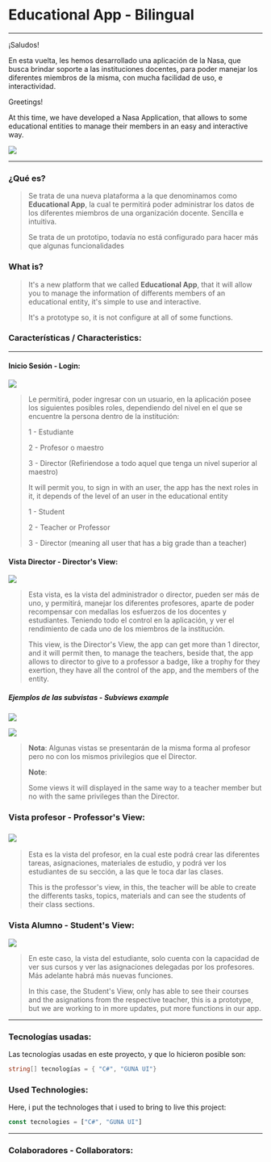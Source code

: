 # Educational App  - Bilingual

---

¡Saludos!

En esta vuelta, les hemos desarrollado una aplicación de la Nasa, que busca brindar soporte a las instituciones docentes, para poder manejar los diferentes miembros de la misma, con mucha facilidad de uso, e interactividad.



Greetings!

At this time, we have developed a Nasa Application, that allows to some educational entities to manage their members in an easy and interactive way.



![](preview/preview1.jpg)



---



### ¿Qué es?

> Se trata de una nueva plataforma a la que denominamos como **Educational App**, la cual te permitirá poder administrar los datos de los diferentes miembros de una organización docente. Sencilla e intuitiva.
> 
> 
> 
> Se trata de un prototipo, todavía no está configurado para hacer más que algunas funcionalidades



### What is?

> It's a new platform that we called **Educational App**, that it will allow you to manage the information of differents members of an educational entity, it's simple to use and interactive.
> 
> 
> 
> It's a prototype so, it is not configure at all of some functions.



### Características / Characteristics:

---

#### Inicio Sesión - Login:

![](preview/preview2.jpg)



> Le permitirá, poder ingresar con un usuario, en la aplicación posee los siguientes posibles roles, dependiendo del nivel en el que se encuentre la persona dentro de la institución:
> 
> 
> 
> 1 - Estudiante
> 
> 2 - Profesor o maestro
> 
> 3 - Director (Refiriendose a todo aquel que tenga un nivel superior al maestro)
> 
> 
> 
> It will permit you, to sign in with an user, the app has the next roles in it, it depends of the level of an user in the educational entity
> 
> 
> 
> 1 - Student
> 
> 2 - Teacher or Professor
> 
> 3 - Director (meaning all user that has a big grade than a teacher)



#### Vista Director - Director's View:

![](preview/preview3.jpg)

> Esta vista, es la vista del administrador o director, pueden ser más de uno, y permitirá, manejar los diferentes profesores, aparte de poder recompensar con medallas los esfuerzos de los docentes y estudiantes. Teniendo todo el control en la aplicación, y ver el rendimiento de cada uno de los miembros de la institución.
> 
> 
> 
> This view, is the Director's View, the app can get more than 1 director, and it will permit then, to manage the teachers, beside that, the app allows to director to give to a professor a badge, like a trophy for they exertion, they have all the control of the app, and the members of the entity.



##### Ejemplos de las subvistas - Subviews example



![](preview/preview4.jpg)



![](previewp/review5.jpg)



> **Nota**:
> Algunas vistas se presentarán de la misma forma al profesor pero no con los mismos privilegios que el Director.
> 
> 
> 
> **Note**:
> 
> Some views it will displayed in the same way to a teacher member but no with the same privileges than the Director.



### Vista profesor - Professor's View:

### ![](preview/preview7.jpg)

> Esta es la vista del profesor, en la cual este podrá crear las diferentes tareas, asignaciones, materiales de estudio, y podrá ver los estudiantes de su sección, a las que le toca dar las clases.
> 
> 
> 
> This is the professor's view, in this, the teacher will be able to create the differents tasks, topics, materials and can see the students of their class sections.



### Vista Alumno - Student's View:

![](preview/preview6.jpg)



> En este caso, la vista del estudiante, solo cuenta con la capacidad de ver sus cursos y ver las asignaciones delegadas por los profesores. Más adelante habrá más nuevas funciones.
> 
> 
> 
> In this case, the Student's View, only has able to see their courses and the asignations from the respective teacher, this is a prototype, but we are working to in more updates, put more functions in our app.



---



### Tecnologías usadas:

Las tecnologías usadas en este proyecto, y que lo hicieron posible son:

```cs
string[] tecnologías = { "C#", "GUNA UI"}
```



### Used Technologies:

Here, i put the technologes that i used to bring to live this project:

```js
const tecnologies = ["C#", "GUNA UI"]
```

--- 

### Colaboradores - Collaborators:


